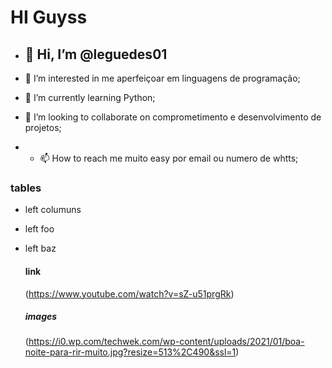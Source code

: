 # HI Guyss

- ## 👋 Hi, I’m @leguedes01

- 👀 I’m interested in me aperfeiçoar em linguagens de programação;
- 🌱 I’m currently learning Python;
- 💞️ I’m looking to collaborate on comprometimento e desenvolvimento de projetos;
- - 📫 How to reach me muito easy por email ou numero de whtts;

 ### tables 
  - left columuns
  - left foo
  - left baz

    #### link
    (https://www.youtube.com/watch?v=sZ-u51prgRk)

    ##### images
    (https://i0.wp.com/techwek.com/wp-content/uploads/2021/01/boa-noite-para-rir-muito.jpg?resize=513%2C490&ssl=1)


